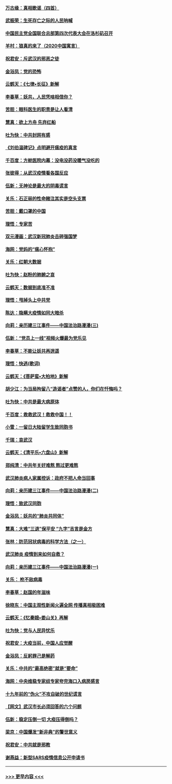 #### [万古缘：真相歌谣（四首）](../pages/nsc993/n11856263.md?t=02100822) 
#### [武振荣：生死存亡之际的人民呐喊](../pages/nsc993/n11856256.md?t=02100822) 
#### [中国民主党全国联合总部第四次代表大会在洛杉矶召开](../pages/nsc993/n11856344.md?t=02100822) 
#### [羊村：狼真的来了（2020中国寓言）](../pages/nsc993/n11856229.md?t=02100822) 
#### [祝君安：斥武汉的邪恶之徒](../pages/nsc993/n11855861.md?t=02100822) 
#### [金浴凤：党的恐怖](../pages/nsc993/n11855849.md?t=02100822) 
#### [云鹤天：《七律▪长征》新解](../pages/nsc993/n11855479.md?t=02100822) 
#### [李春草：妖共，人民凭啥相信你？](../pages/nsc993/n11855196.md?t=02100822) 
#### [苦胆：眼科医生的职责是让人看清](../pages/nsc993/n11853840.md?t=02100822) 
#### [慧真：欲上方舟 先弃红船](../pages/nsc993/n11853483.md?t=02100822) 
#### [吐为快：中共封网有感](../pages/nsc993/n11852575.md?t=02100822) 
#### [《刘伯温碑记》点明避开瘟疫的真言](../pages/nsc993/n11852128.md?t=02100822) 
#### [千百度：方舱医院内幕：没电没药没暖气没吃的](../pages/nsc993/n11850211.md?t=02100822) 
#### [张彼得：从武汉疫情看各国反应](../pages/nsc993/n11850102.md?t=02100822) 
#### [伍新：无神论是最大的阴毒谎言](../pages/nsc993/n11846129.md?t=02100822) 
#### [关乐：石正丽的性命赌注其实是空头支票](../pages/nsc993/n11846109.md?t=02100822) 
#### [苦胆：戴口罩的中国](../pages/nsc993/n11845576.md?t=02100822) 
#### [理悟：专家苦](../pages/nsc993/n11845564.md?t=02100822) 
#### [双元漫画：武汉新冠肺炎击碎强国梦](../pages/nsc993/n11843320.md?t=02100822) 
#### [海网：党妈的“瘟心怀抱”](../pages/nsc993/n11840740.md?t=02100822) 
#### [关乐：红朝大数据](../pages/nsc993/n11840675.md?t=02100822) 
#### [吐为快：赵粉的肺腑之哀](../pages/nsc993/n11840618.md?t=02100822) 
#### [云鹤天：数据到底准不准](../pages/nsc993/n11840325.md?t=02100822) 
#### [理悟：甩掉头上中共党](../pages/nsc993/n11838826.md?t=02100822) 
#### [陈达：隐瞒大疫情如同大暗杀](../pages/nsc993/n11838771.md?t=02100822) 
#### [向莉：亲历建三江事件——中国法治路漫漫(三)](../pages/nsc993/n11831825.md?t=02100822) 
#### [伍新：“党员上一线”视频火爆最为党乐见](../pages/nsc993/n11838200.md?t=02100822) 
#### [李春草：不能让妖共再逍遥](../pages/nsc993/n11838102.md?t=02100822) 
#### [理悟：快逃(歌词)](../pages/nsc993/n11838083.md?t=02100822) 
#### [云鹤天：《菩萨蛮▪大柏地》新解](../pages/nsc993/n11838059.md?t=02100822) 
#### [胡少江：为当局拘留八“造谣者”点赞的人，你们在忏悔吗？](../pages/nsc993/n11836801.md?t=02100822) 
#### [吐为快：中共是最大病原体](../pages/nsc993/n11836748.md?t=02100822) 
#### [千百度：救救武汉！救救中国！！](../pages/nsc993/n11836145.md?t=02100822) 
#### [小雪：一留日大陆留学生致同胞书](../pages/nsc993/n11834624.md?t=02100822) 
#### [千瑞：哀武汉](../pages/nsc993/n11833647.md?t=02100822) 
#### [云鹤天：《清平乐▪六盘山》新解](../pages/nsc993/n11833611.md?t=02100822) 
#### [郑纯清：中共年关好难熬 熬过更难熬](../pages/nsc993/n11833489.md?t=02100822) 
#### [武汉肺炎病人家属控诉：政府不把人命当回事](../pages/nsc993/n11833205.md?t=02100822) 
#### [向莉：亲历建三江事件——中国法治路漫漫(二)](../pages/nsc993/n11829102.md?t=02100822) 
#### [理悟：致武汉同胞](../pages/nsc993/n11831522.md?t=02100822) 
#### [金浴凤：妖共的“肺炎共同体”](../pages/nsc993/n11829448.md?t=02100822) 
#### [慧真：大难“三退”保平安 “九字”吉言是金方](../pages/nsc993/n11829501.md?t=02100822) 
#### [张林：防范冠状病毒的科学方法（之一）](../pages/nsc993/n11828618.md?t=02100822) 
#### [武汉肺炎 疫情到来如何自救？](../pages/nsc993/n11827632.md?t=02100822) 
#### [向莉：亲历建三江事件——中国法治路漫漫(一)](../pages/nsc993/n11827190.md?t=02100822) 
#### [关乐： 枪不敌病毒](../pages/nsc993/n11826746.md?t=02100822) 
#### [李春草：赵国的年滋味](../pages/nsc993/n11826321.md?t=02100822) 
#### [徐晓东：中国主观性新闻火遍全网 传播真相极困难](../pages/nsc993/n11826508.md?t=02100822) 
#### [云鹤天：《忆秦娥▪娄山关》再解](../pages/nsc993/n11824682.md?t=02100822) 
#### [吐为快：党与人民异忧乐](../pages/nsc993/n11824660.md?t=02100822) 
#### [祝君安：大疫当前，中国人应觉醒](../pages/nsc993/n11821946.md?t=02100822) 
#### [金浴凤：反躬罪己是解药](../pages/nsc993/n11820280.md?t=02100822) 
#### [关乐：中共的“最高绝密”就是“要命”](../pages/nsc993/n11816946.md?t=02100822) 
#### [海网：中央维稳专家组专家夸完海口入病房感言](../pages/nsc993/n11815138.md?t=02100822) 
#### [十九年前的“伪火”不攻自破的世纪谎言](../pages/nsc993/n11813238.md?t=02100822) 
#### [【网文】武汉市长必须回答的六个问题](../pages/nsc993/n11813848.md?t=02100822) 
#### [伍新：稳定压倒一切 大疫压得倒吗？](../pages/nsc993/n11812634.md?t=02100822) 
#### [梁京：中国爆发“新非典”的警世意义](../pages/nsc993/n11812554.md?t=02100822) 
#### [祝君安：中共就是邪教](../pages/nsc993/n11812431.md?t=02100822) 
#### [谢燕益：新型SARS疫情信息公开申请书](../pages/nsc993/n11808840.md?t=02100822) 

----
#### [ >>> 更早内容 <<< ](../indexes/nsc993-earlier.md)

